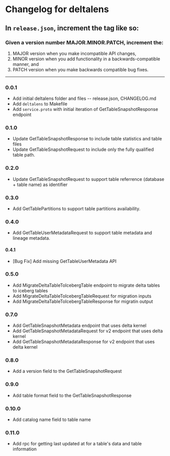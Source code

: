 # Changelog for deltalens

## In `release.json`, increment the tag like so:

### Given a version number MAJOR.MINOR.PATCH, increment the:

1. MAJOR version when you make incompatible API changes,
2. MINOR version when you add functionality in a backwards-compatible manner, and
3. PATCH version when you make backwards compatible bug fixes.

---

### 0.0.1

- Add initial deltalens folder and files -- release.json, CHANGELOG.md
- Add `deltalens` to Makefile
- Add `service.proto` with initial iteration of GetTableSnapshotResponse endpoint

### 0.1.0

- Update GetTableSnapshotResponse to include table statistics and table files
- Update GetTableSnapshotRequest to include only the fully qualified table path.

### 0.2.0

- Update GetTableSnapshotRequest to support table referrence (database + table name) as identifier

### 0.3.0

- Add GetTablePartitions to support table partitions availability.

### 0.4.0

- Add GetTableUserMetadataRequest to support table metadata and lineage metadata.

#### 0.4.1

- [Bug Fix] Add missing GetTableUserMetadata API

### 0.5.0

- Add MigrateDeltaTableToIcebergTable endpoint to migrate delta tables to iceberg tables
- Add MigrateDeltaTableToIcebergTableRequest for migration inputs
- Add MigrateDeltaTableToIcebergTableResponse for migratin output

### 0.7.0 

- Add GetTableSnapshotMetadata endpoint that uses delta kernel 
- Add GetTableSnapshotMetadataRequest for v2 endpoint that uses delta kernel 
- Add GetTableSnapshotMetadataResponse for v2 endpoint that uses delta kernel 

### 0.8.0 

- Add a version field to the GetTableSnapshotRequest

### 0.9.0 

- Add table format field to the GetTableSnapshotResponse

### 0.10.0

- Add catalog name field to table name 

### 0.11.0

- Add rpc for getting last updated at for a table's data and table information 